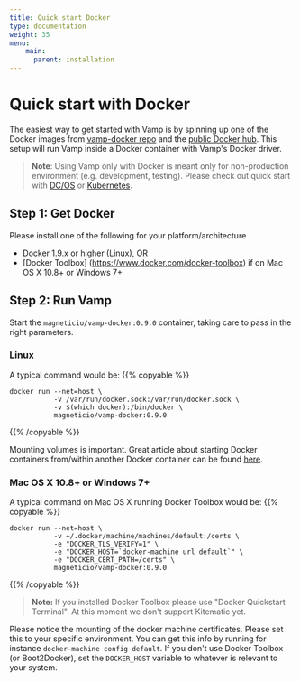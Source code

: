 ```yaml
---
title: Quick start Docker
type: documentation
weight: 35
menu:
    main:
      parent: installation
---
```


# Quick start with Docker

The easiest way to get started with Vamp is by spinning up one of the Docker images from [vamp-docker repo](https://github.com/magneticio/vamp-docker) and the [public Docker hub](https://hub.docker.com/r/magneticio/vamp-docker/).
This setup will run Vamp inside a Docker container with Vamp's Docker driver.

>**Note**: Using Vamp only with Docker is meant only for non-production environment (e.g. development, testing). Please check out quick start with [DC/OS](/documentation/installation/dcos) or [Kubernetes](/documentation/installation/kubernetes).

## Step 1: Get Docker

Please install one of the following for your platform/architecture

- Docker 1.9.x or higher (Linux), OR
- [Docker Toolbox] (https://www.docker.com/docker-toolbox) if on Mac OS X 10.8+ or Windows 7+


## Step 2: Run Vamp

Start the `magneticio/vamp-docker:0.9.0` container, taking care to pass in the right parameters.

### Linux

A typical command would be:
{{% copyable %}}
```
docker run --net=host \
           -v /var/run/docker.sock:/var/run/docker.sock \
           -v $(which docker):/bin/docker \
           magneticio/vamp-docker:0.9.0
```
{{% /copyable %}}

Mounting volumes is important. 
Great article about starting Docker containers from/within another Docker container can be found [here](https://jpetazzo.github.io/2015/09/03/do-not-use-docker-in-docker-for-ci/).


### Mac OS X 10.8+ or Windows 7+

A typical command on Mac OS X running Docker Toolbox would be:
{{% copyable %}}
```
docker run --net=host \
           -v ~/.docker/machine/machines/default:/certs \
           -e "DOCKER_TLS_VERIFY=1" \
           -e "DOCKER_HOST=`docker-machine url default`" \
           -e "DOCKER_CERT_PATH=/certs" \
           magneticio/vamp-docker:0.9.0
```
{{% /copyable %}}

> **Note:** If you installed Docker Toolbox please use "Docker Quickstart Terminal". At this moment we don't support Kitematic yet.

Please notice the mounting of the docker machine certificates. Please set this to your specific environment. 
You can get this info by running for instance `docker-machine config default`. 
If you don't use Docker Toolbox (or Boot2Docker), set the `DOCKER_HOST` variable to whatever is relevant to your system.
